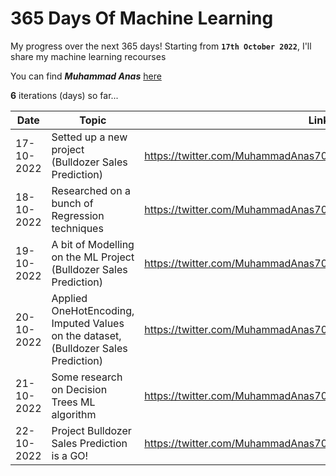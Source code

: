# 365 Days Of Machine Learning
My progress over the next $365$ days! Starting from **`17th October 2022`**, I'll share my machine learning recourses

You can find ***Muhammad Anas*** [here](https://twitter.com/MuhammadAnas707)

**$6$** iterations (days) so far...


| Date          | Topic                                                                                | Link             |
| ---           | -----------------                                                                    |----------------- |
| 17-10-2022    |Setted up a new project (Bulldozer Sales Prediction)                                  |https://twitter.com/MuhammadAnas707/status/1582037309288914944|
| 18-10-2022    |Researched on a bunch of Regression techniques                                        |https://twitter.com/MuhammadAnas707/status/1582395520894390274|
| 19-10-2022    |A bit of Modelling on the ML Project (Bulldozer Sales Prediction)                     |https://twitter.com/MuhammadAnas707/status/1582764673329295360|
| 20-10-2022    |Applied OneHotEncoding, Imputed Values on the dataset, (Bulldozer Sales Prediction)   |https://twitter.com/MuhammadAnas707/status/1583138350461947907|
| 21-10-2022    |Some research on Decision Trees ML algorithm                                          |https://twitter.com/MuhammadAnas707/status/1583501998682349574|
| 22-10-2022    |Project Bulldozer Sales Prediction is a GO!                                           |https://twitter.com/MuhammadAnas707/status/1583872837512986626|
